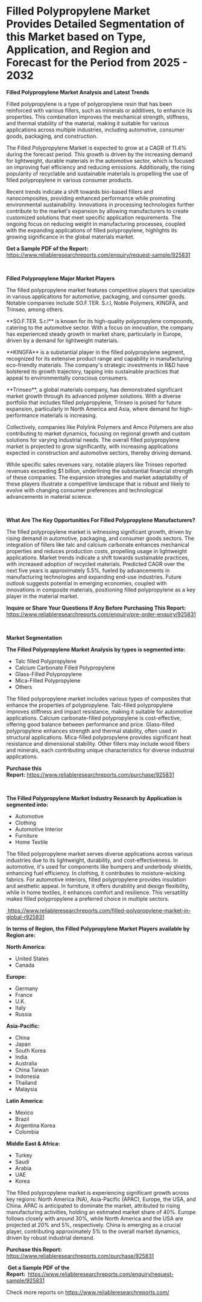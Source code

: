 <p><h1>Filled Polypropylene Market Provides Detailed Segmentation of this Market based on Type, Application, and Region and Forecast for the Period from 2025 - 2032</h1></p><p><strong>Filled Polypropylene Market Analysis and Latest Trends</strong></p>
<p><p>Filled polypropylene is a type of polypropylene resin that has been reinforced with various fillers, such as minerals or additives, to enhance its properties. This combination improves the mechanical strength, stiffness, and thermal stability of the material, making it suitable for various applications across multiple industries, including automotive, consumer goods, packaging, and construction.</p><p>The Filled Polypropylene Market is expected to grow at a CAGR of 11.4% during the forecast period. This growth is driven by the increasing demand for lightweight, durable materials in the automotive sector, which is focused on improving fuel efficiency and reducing emissions. Additionally, the rising popularity of recyclable and sustainable materials is propelling the use of filled polypropylene in various consumer products.</p><p>Recent trends indicate a shift towards bio-based fillers and nanocomposites, providing enhanced performance while promoting environmental sustainability. Innovations in processing technologies further contribute to the market's expansion by allowing manufacturers to create customized solutions that meet specific application requirements. The ongoing focus on reducing weight in manufacturing processes, coupled with the expanding applications of filled polypropylene, highlights its growing significance in the global materials market.</p></p>
<p><strong>Get a Sample PDF of the Report:&nbsp;</strong> <a href="https://www.reliableresearchreports.com/enquiry/request-sample/925831?utm_campaign=3316&utm_medium=2&utm_source=Github&utm_content=ia&utm_term=01042025&utm_id=filled-polypropylene">https://www.reliableresearchreports.com/enquiry/request-sample/925831</a></p>
<p>&nbsp;</p>
<p><strong>Filled Polypropylene Major Market Players</strong></p>
<p><p>The filled polypropylene market features competitive players that specialize in various applications for automotive, packaging, and consumer goods. Notable companies include SO.F.TER. S.r.l, Noble Polymers, KINGFA, and Trinseo, among others.</p><p>**SO.F.TER. S.r.l** is known for its high-quality polypropylene compounds, catering to the automotive sector. With a focus on innovation, the company has experienced steady growth in market share, particularly in Europe, driven by a demand for lightweight materials.</p><p>**KINGFA** is a substantial player in the filled polypropylene segment, recognized for its extensive product range and capability in manufacturing eco-friendly materials. The company's strategic investments in R&D have bolstered its growth trajectory, tapping into sustainable practices that appeal to environmentally conscious consumers.</p><p>**Trinseo**, a global materials company, has demonstrated significant market growth through its advanced polymer solutions. With a diverse portfolio that includes filled polypropylene, Trinseo is poised for future expansion, particularly in North America and Asia, where demand for high-performance materials is increasing.</p><p>Collectively, companies like Polylink Polymers and Amco Polymers are also contributing to market dynamics, focusing on regional growth and custom solutions for varying industrial needs. The overall filled polypropylene market is projected to grow significantly, with increasing applications expected in construction and automotive sectors, thereby driving demand.</p><p>While specific sales revenues vary, notable players like Trinseo reported revenues exceeding $1 billion, underlining the substantial financial strength of these companies. The expansion strategies and market adaptability of these players illustrate a competitive landscape that is robust and likely to evolve with changing consumer preferences and technological advancements in material science.</p></p>
<p>&nbsp;</p>
<p><strong>What Are The Key Opportunities For Filled Polypropylene Manufacturers?</strong></p>
<p><p>The filled polypropylene market is witnessing significant growth, driven by rising demand in automotive, packaging, and consumer goods sectors. The integration of fillers like talc and calcium carbonate enhances mechanical properties and reduces production costs, propelling usage in lightweight applications. Market trends indicate a shift towards sustainable practices, with increased adoption of recycled materials. Predicted CAGR over the next five years is approximately 5.5%, fueled by advancements in manufacturing technologies and expanding end-use industries. Future outlook suggests potential in emerging economies, coupled with innovations in composite materials, positioning filled polypropylene as a key player in the material market.</p></p>
<p><strong>Inquire or Share Your Questions If Any Before Purchasing This Report:</strong> <a href="https://www.reliableresearchreports.com/enquiry/pre-order-enquiry/925831?utm_campaign=3316&utm_medium=2&utm_source=Github&utm_content=ia&utm_term=01042025&utm_id=filled-polypropylene">https://www.reliableresearchreports.com/enquiry/pre-order-enquiry/925831</a></p>
<p>&nbsp;</p>
<p><strong>Market Segmentation</strong></p>
<p><strong>The Filled Polypropylene Market Analysis by types is segmented into:</strong></p>
<p><ul><li>Talc filled Polypropylene</li><li>Calcium Carbonate Filled Polypropylene</li><li>Glass-Filled Polypropylene</li><li>Mica-Filled Polypropylene</li><li>Others</li></ul></p>
<p><p>The filled polypropylene market includes various types of composites that enhance the properties of polypropylene. Talc-filled polypropylene improves stiffness and impact resistance, making it suitable for automotive applications. Calcium carbonate-filled polypropylene is cost-effective, offering good balance between performance and price. Glass-filled polypropylene enhances strength and thermal stability, often used in structural applications. Mica-filled polypropylene provides significant heat resistance and dimensional stability. Other fillers may include wood fibers and minerals, each contributing unique characteristics for diverse industrial applications.</p></p>
<p><strong>Purchase this Report:&nbsp;</strong><a href="https://www.reliableresearchreports.com/purchase/925831?utm_campaign=3316&utm_medium=2&utm_source=Github&utm_content=ia&utm_term=01042025&utm_id=filled-polypropylene">https://www.reliableresearchreports.com/purchase/925831</a></p>
<p>&nbsp;</p>
<p><strong>The Filled Polypropylene Market Industry Research by Application is segmented into:</strong></p>
<p><ul><li>Automotive</li><li>Clothing</li><li>Automotive Interior</li><li>Furniture</li><li>Home Textile</li></ul></p>
<p><p>The filled polypropylene market serves diverse applications across various industries due to its lightweight, durability, and cost-effectiveness. In automotive, it's used for components like bumpers and underbody shields, enhancing fuel efficiency. In clothing, it contributes to moisture-wicking fabrics. For automotive interiors, filled polypropylene provides insulation and aesthetic appeal. In furniture, it offers durability and design flexibility, while in home textiles, it enhances comfort and resilience. This versatility makes filled polypropylene a preferred choice in multiple sectors.</p></p>
<p><a href="https://www.reliableresearchreports.com/filled-polypropylene-market-in-global-r925831?utm_campaign=3316&utm_medium=2&utm_source=Github&utm_content=ia&utm_term=01042025&utm_id=filled-polypropylene">&nbsp;https://www.reliableresearchreports.com/filled-polypropylene-market-in-global-r925831</a></p>
<p><strong>In terms of Region, the Filled Polypropylene Market Players available by Region are:</strong></p>
<p>
    <p> <strong> North America: </strong>
        <ul>
            <li>United States</li>
            <li>Canada</li>
        </ul>
        </p> 
    <p> <strong> Europe: </strong>
        <ul>
            <li>Germany</li>
            <li>France</li>
            <li>U.K.</li>
            <li>Italy</li>
            <li>Russia</li>
        </ul>
        </p> 
    <p> <strong> Asia-Pacific: </strong>
        <ul>
            <li>China</li>
            <li>Japan</li>
            <li>South Korea</li>
            <li>India</li>
            <li>Australia</li>
            <li>China Taiwan</li>
            <li>Indonesia</li>
            <li>Thailand</li>
            <li>Malaysia</li>
        </ul>
        </p> 
    <p> <strong> Latin America: </strong>
        <ul>
            <li>Mexico</li>
            <li>Brazil</li>
            <li>Argentina Korea</li>
            <li>Colombia</li>
        </ul>
        </p> 
    <p> <strong> Middle East & Africa: </strong>
        <ul>
            <li>Turkey</li>
            <li>Saudi</li>
            <li>Arabia</li>
            <li>UAE</li>
            <li>Korea</li>
        </ul>
    </p>
    </p>
<p><p>The filled polypropylene market is experiencing significant growth across key regions: North America (NA), Asia-Pacific (APAC), Europe, the USA, and China. APAC is anticipated to dominate the market, attributed to rising manufacturing activities, holding an estimated market share of 40%. Europe follows closely with around 30%, while North America and the USA are projected at 20% and 5%, respectively. China is emerging as a crucial player, contributing approximately 5% to the overall market dynamics, driven by robust industrial demand.</p></p>
<p><strong>Purchase this Report: </strong><a href="https://www.reliableresearchreports.com/purchase/925831?utm_campaign=3316&utm_medium=2&utm_source=Github&utm_content=ia&utm_term=01042025&utm_id=filled-polypropylene">https://www.reliableresearchreports.com/purchase/925831</a></p>
<p>&nbsp;<strong>Get a Sample PDF of the Report:&nbsp;&nbsp;</strong><a href="https://www.reliableresearchreports.com/enquiry/request-sample/925831?utm_campaign=3316&utm_medium=2&utm_source=Github&utm_content=ia&utm_term=01042025&utm_id=filled-polypropylene">https://www.reliableresearchreports.com/enquiry/request-sample/925831</a></p>
<p><strong></strong></p>
<p>Check more reports on <a href="https://www.reliableresearchreports.com/?utm_campaign=3316&utm_medium=2&utm_source=Github&utm_content=ia&utm_term=01042025&utm_id=filled-polypropylene">https://www.reliableresearchreports.com/</a></p>